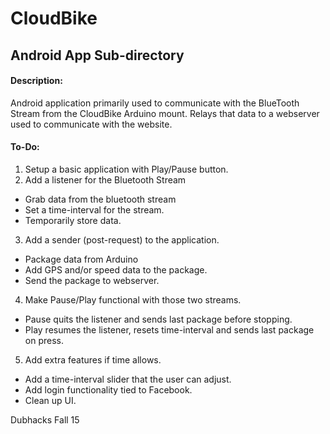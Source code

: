 # CloudBike
## Android App Sub-directory

#### Description:
  Android application primarily used to communicate with the BlueTooth Stream from the CloudBike Arduino mount. Relays that data to a webserver used to communicate with the website.

#### To-Do:
1. Setup a basic application with Play/Pause button.
2. Add a listener for the Bluetooth Stream
  * Grab data from the bluetooth stream
  * Set a time-interval for the stream.
  * Temporarily store data.
3. Add a sender (post-request) to the application.
  * Package data from Arduino
  * Add GPS and/or speed data to the package.
  * Send the package to webserver.
4. Make Pause/Play functional with those two streams.
  * Pause quits the listener and sends last package before stopping.
  * Play resumes the listener, resets time-interval and sends last package on press.
5. Add extra features if time allows.
  * Add a time-interval slider that the user can adjust.
  * Add login functionality tied to Facebook.
  * Clean up UI.

Dubhacks Fall 15
